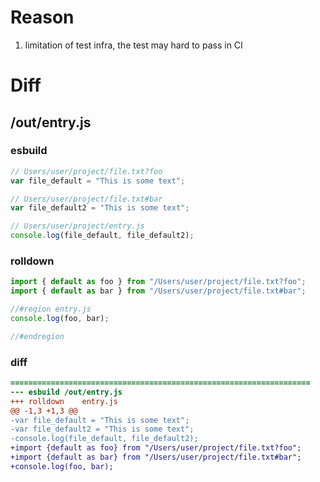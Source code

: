 # Reason
1. limitation of test infra, the test may hard to pass in CI
# Diff
## /out/entry.js
### esbuild
```js
// Users/user/project/file.txt?foo
var file_default = "This is some text";

// Users/user/project/file.txt#bar
var file_default2 = "This is some text";

// Users/user/project/entry.js
console.log(file_default, file_default2);
```
### rolldown
```js
import { default as foo } from "/Users/user/project/file.txt?foo";
import { default as bar } from "/Users/user/project/file.txt#bar";

//#region entry.js
console.log(foo, bar);

//#endregion

```
### diff
```diff
===================================================================
--- esbuild	/out/entry.js
+++ rolldown	entry.js
@@ -1,3 +1,3 @@
-var file_default = "This is some text";
-var file_default2 = "This is some text";
-console.log(file_default, file_default2);
+import {default as foo} from "/Users/user/project/file.txt?foo";
+import {default as bar} from "/Users/user/project/file.txt#bar";
+console.log(foo, bar);

```